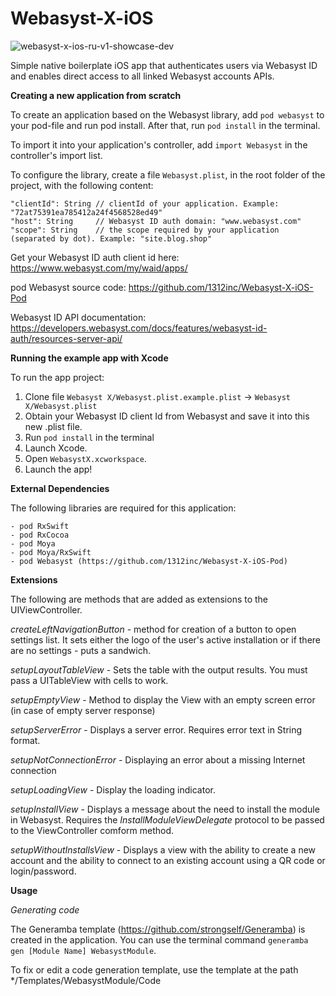 # Webasyst-X-iOS

![webasyst-x-ios-ru-v1-showcase-dev](https://user-images.githubusercontent.com/889083/123943659-0d3f1000-d9a5-11eb-88d2-10eb1aa661cc.jpg)

Simple native boilerplate iOS app that authenticates users via Webasyst ID and enables direct access to all linked Webasyst accounts APIs.

**Creating a new application from scratch**

To create an application based on the Webasyst library, add ``pod webasyst`` to your pod-file and run pod install. After that, run ``pod install`` in the terminal. 

To import it into your application's controller, add ``import Webasyst`` in the controller's import list. 

To configure the library, create a file ``Webasyst.plist``, in the root folder of the project, with the following content:

```
"clientId": String // clientId of your application. Example: "72at75391ea785412a24f4568528ed49"
"host": String     // Webasyst ID auth domain: "www.webasyst.com"
"scope": String    // the scope required by your application (separated by dot). Example: "site.blog.shop"
```

Get your Webasyst ID auth client id here: https://www.webasyst.com/my/waid/apps/

pod Webasyst source code: https://github.com/1312inc/Webasyst-X-iOS-Pod

Webasyst ID API documentation: https://developers.webasyst.com/docs/features/webasyst-id-auth/resources-server-api/

**Running the example app with Xcode**

To run the app project:
1. Clone file `Webasyst X/Webasyst.plist.example.plist` -> `Webasyst X/Webasyst.plist`
2. Obtain your Webasyst ID client Id from Webasyst and save it into this new .plist file.
3. Run `pod install` in the terminal
4. Launch Xcode.
5. Open `WebasystX.xcworkspace`.
6. Launch the app!

**External Dependencies**

The following libraries are required for this application:

```
- pod RxSwift
- pod RxCocoa
- pod Moya
- pod Moya/RxSwift
- pod Webasyst (https://github.com/1312inc/Webasyst-X-iOS-Pod)
```

**Extensions**

The following are methods that are added as extensions to the UIViewController. 

*createLeftNavigationButton* - method for creation of a button to open settings list. It sets either the logo of the user's active installation or if there are no settings - puts a sandwich.

*setupLayoutTableView* - Sets the table with the output results. You must pass a UITableView with cells to work.

*setupEmptyView* - Method to display the View with an empty screen error (in case of empty server response)

*setupServerError* - Displays a server error. Requires error text in String format.

*setupNotConnectionError* - Displaying an error about a missing Internet connection

*setupLoadingView* - Display the loading indicator.

*setupInstallView* - Displays a message about the need to install the module in Webasyst. Requires the *InstallModuleViewDelegate* protocol to be passed to the ViewController comform method.

*setupWithoutInstallsView* - Displays a view with the ability to create a new account and the ability to connect to an existing account using a QR code or login/password.

**Usage**

*Generating code*

The Generamba template (https://github.com/strongself/Generamba) is created in the application.
You can use the terminal command ``generamba gen [Module Name] WebasystModule``.

To fix or edit a code generation template, use the template at the path */Templates/WebasystModule/Code
